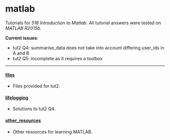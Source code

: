 # matlab

Tutorials for _518 Introduction to Matlab_. All tutorial answers were tested on _MATLAB R2015b_.

__Current issues__:

- tut2 Q4: summarise_data does not take into account differing user_ids in A and B
- tut2 Q5: incomplete as it requires a toolbox

---

#### [files](files)
- Files provided for tut2.

#### [lifelogging](lifelogging)
- Solutions to tut2 Q4.

#### [other_resources](other_resources)
- Other resources for learning MATLAB.
